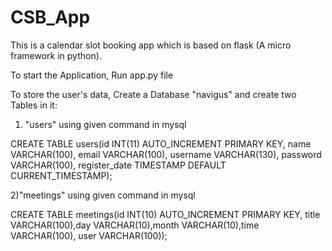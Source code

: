 # CSB_App
This is a calendar slot booking app which is based on flask (A micro framework in python).

To start the Application, Run app.py file 

To store the user's data, Create a Database "navigus" 
and create two Tables in it:
1) "users"
using given command in mysql

CREATE TABLE users(id INT(11) AUTO_INCREMENT PRIMARY KEY, name VARCHAR(100), email VARCHAR(100), username VARCHAR(130), password VARCHAR(100), register_date TIMESTAMP DEFAULT CURRENT_TIMESTAMP);


2)"meetings"
using given command in mysql

CREATE TABLE meetings(id INT(10) AUTO_INCREMENT PRIMARY KEY, title VARCHAR(100),day VARCHAR(10),month VARCHAR(10),time VARCHAR(100), user VARCHAR(100));

